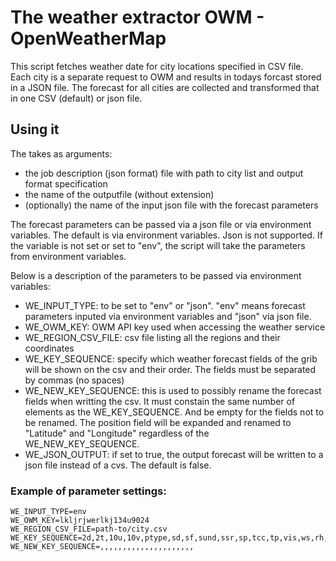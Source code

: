 # The weather extractor OWM - OpenWeatherMap

This script fetches weather date for city locations specified in CSV file.
Each city is a separate request to OWM and results in todays forcast stored in a JSON file.
The forecast for all cities are collected and transformed that in one CSV (default) or json file.

## Using it

The takes as arguments:
* the job description (json format) file with path to city list and output format specification
* the name of the outputfile (without extension)
* (optionally) the name of the input json file with the forecast parameters

The forecast parameters can be passed via a json file or via environment variables. The default is via environment variables. Json is not supported. If the variable is not set or set to "env", the script will take the parameters from  environment variables.

Below is a description of the parameters to be passed via environment variables:

* WE_INPUT_TYPE: to be set to "env" or "json". "env" means forecast parameters inputed via environment variables and "json" via json file.
* WE_OWM_KEY: OWM API key used when accessing the weather service 
* WE_REGION_CSV_FILE: csv file listing all the regions and their coordinates 
* WE_KEY_SEQUENCE: specify which weather forecast fields of the grib will be shown on the csv and their order. The fields must be separated by commas (no spaces)
* WE_NEW_KEY_SEQUENCE: this is used to possibly rename the forecast fields when writting the csv. It must constain the same number of elements as the WE_KEY_SEQUENCE. And be empty for the fields not to be renamed. The position field will be expanded and renamed to "Latitude" and "Longitude" regardless of the WE_NEW_KEY_SEQUENCE.
* WE_JSON_OUTPUT: if set to true, the output forecast will be written to a json file instead of a cvs. The default is false.

### Example of parameter settings:

```
WE_INPUT_TYPE=env
WE_OWM_KEY=lkljrjwerlkj134u9024
WE_REGION_CSV_FILE=path-to/city.csv
WE_KEY_SEQUENCE=2d,2t,10u,10v,ptype,sd,sf,sund,ssr,sp,tcc,tp,vis,ws,rh,cityName,region,strRegion,geonameId,position,validTime,validityDateTime
WE_NEW_KEY_SEQUENCE=,,,,,,,,,,,,,,,,,,,,,
```

